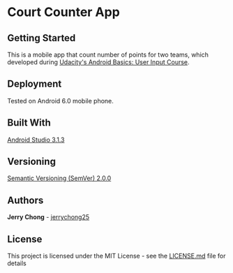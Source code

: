 # Court Counter App

## Getting Started

This is a mobile app that count number of points for two teams, which developed during [Udacity's Android Basics: User Input
 Course](https://www.udacity.com/course/android-basics-user-input--ud836).

## Deployment

Tested on Android 6.0 mobile phone.

## Built With

[Android Studio 3.1.3](https://developer.android.com/studio/) 

## Versioning

[Semantic Versioning (SemVer) 2.0.0](http://semver.org/)

## Authors

**Jerry Chong** - [jerrychong25](https://github.com/jerrychong25)

## License

This project is licensed under the MIT License - see the [LICENSE.md](LICENSE.md) file for details

